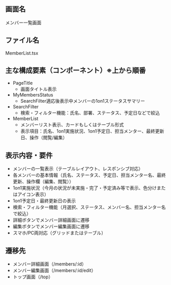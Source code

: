 ## 画面名
メンバー一覧画面

## ファイル名
MemberList.tsx

## 主な構成要素（コンポーネント）※上から順番
- PageTitle
    - 画面タイトル表示
- MyMembersStatus
    - SearchFilter適応後表示中メンバーの1on1ステータスサマリー
- SearchFilter
    - 検索・フィルター機能：氏名、部署、ステータス、予定日などで絞込
- MemberList
    - メンバーリスト表示、カードもしくはテーブル形式
    - 表示項目：氏名、1on1実施状況、1on1予定日、担当メンター、最終更新日、操作（閲覧/編集）

## 表示内容・要件
- メンバーの一覧表示（テーブルレイアウト、レスポンシブ対応）
- 各メンバーの基本情報（氏名、ステータス、予定日、担当メンター名、最終更新、操作欄（編集、閲覧））
- 1on1実施状況（今月の状況が未実施・完了・予定済み等で表示、色分けまたはアイコン表示）
- 1on1予定日・最終更新日の表示
- 検索・フィルター機能（月選択、ステータス、メンバー名、担当メンター名で絞込）
- 詳細ボタンでメンバー詳細画面に遷移
- 編集ボタンでメンバー編集画面に遷移
- スマホ/PC両対応（グリッドまたはテーブル）

## 遷移先
- メンバー詳細画面（/members/:id）
- メンバー編集画面（/members/:id/edit）
- トップ画面（/top）
